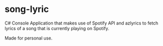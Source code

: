 # song-lyric

C# Console Application that makes use of Spotify API and azlyrics to fetch lyrics of a song that is currently playing on Spotify.

Made for personal use.
